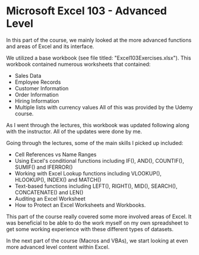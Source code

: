 # Microsoft Excel 103 - Advanced Level

In this part of the course, we mainly looked at the more advanced functions and areas of Excel and its interface.

We utilized a base workbook (see file titled: "Excel103Exercises.xlsx"). This workbook contained numerous worksheets that contained:
  - Sales Data
  - Employee Records
  - Customer Information
  - Order Information
  - Hiring Information
  - Multiple lists with currency values
All of this was provided by the Udemy course.

As I went through the lectures, this workbook was updated following along with the instructor. All of the updates were done by me.

Going through the lectures, some of the main skills I picked up included:
  - Cell References vs Name Ranges
  - Using Excel's conditional functions including IF(), AND(), COUNTIF(), SUMIF() and IFERROR()
  - Working with Excel Lookup functions including VLOOKUP(), HLOOKUP(), INDEX() and MATCH()
  - Text-based functions including LEFT(), RIGHT(), MID(), SEARCH(), CONCATENATE() and LEN()
  - Auditing an Excel Worksheet
  - How to Protect an Excel Worksheets and Workbooks.
  
This part of the course really covered some more involved areas of Excel. It was beneficial to be able to do the work myself on my own spreadsheet to get some working experience with these different types of datasets.

In the next part of the course (Macros and VBAs), we start looking at even more advanced level content within Excel.
